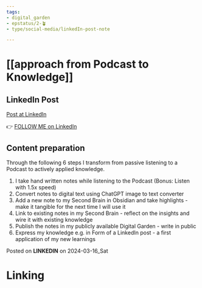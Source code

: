 ```yaml
---
tags: 
- digital_garden
- epstatus/2-🪴
- type/social-media/linkedIn-post-note

---
```

# [[approach from Podcast to Knowledge]]
## LinkedIn Post
[Post at LinkedIn]()
  

👉 [FOLLOW ME on LinkedIn](https://www.linkedin.com/comm/mynetwork/discovery-see-all?usecase=PEOPLE_FOLLOWS&followMember=sebastiankamilli)

## Content preparation
Through the following 6 steps I transform from passive listening to a Podcast to actively applied knowledge.

1) I take hand written notes while listening to the Podcast (Bonus: Listen with 1.5x speed)
2) Convert notes to digital text using ChatGPT image to text converter
3) Add a new note to my Second Brain in Obsidian and take highlights - make it tangible for the next time I will use it
4) Link to existing notes in my Second Brain - reflect on the insights and wire it with existing knowledge
5) Publish the notes in my publicly available Digital Garden - write in public 
6) Express my knowledge e.g. in Form of a LinkedIn post - a first application of my new learnings


Posted on **LINKEDIN** on 2024-03-16_Sat
# Linking